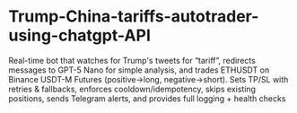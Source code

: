 # Trump-China-tariffs-autotrader-using-chatgpt-API
Real-time bot that watches for Trump's tweets for “tariff”, redirects messages to GPT-5 Nano for simple analysis, and trades ETHUSDT on Binance USDT-M Futures (positive→long, negative→short). Sets TP/SL with retries &amp; fallbacks, enforces cooldown/idempotency, skips existing positions, sends Telegram alerts, and provides full logging + health checks
